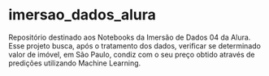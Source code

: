# imersao_dados_alura
Repositório destinado aos Notebooks da Imersão de Dados 04 da Alura. Esse projeto busca, após o tratamento dos dados, verificar se determinado valor de imóvel, em São Paulo, condiz com o seu preço obtido através de predições utilizando Machine Learning.

